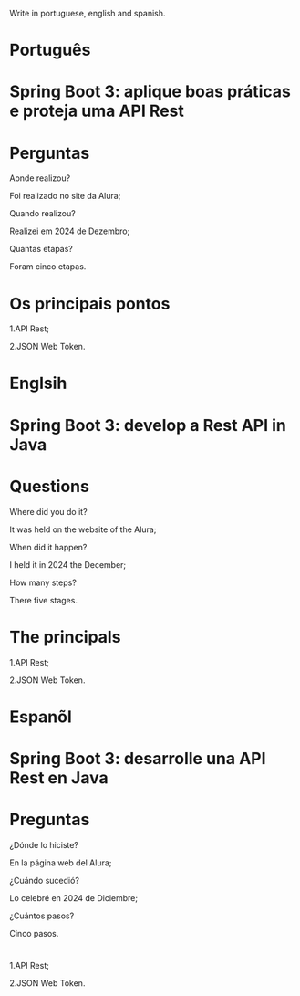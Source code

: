 Write in portuguese, english and spanish.

# Português

# Spring Boot 3: aplique boas práticas e proteja uma API Rest

# Perguntas

Aonde realizou?

Foi realizado no site da Alura;

Quando realizou?

Realizei em 2024 de Dezembro;

Quantas etapas?

Foram cinco etapas.

# Os principais pontos

1.API Rest;

2.JSON Web Token.

# Englsih

#  Spring Boot 3: develop a Rest API in Java

# Questions

Where did you do it?

It was held on the website of the Alura;

When did it happen?

I held it in 2024 the December;

How many steps?

There five stages.

# The principals

1.API Rest;

2.JSON Web Token.

# Espanõl

# Spring Boot 3: desarrolle una API Rest en Java

# Preguntas

¿Dónde lo hiciste?

En la página web del Alura;

¿Cuándo sucedió?

Lo celebré en 2024 de Diciembre;

¿Cuántos pasos?

Cinco pasos.

# 

1.API Rest;

2.JSON Web Token.
